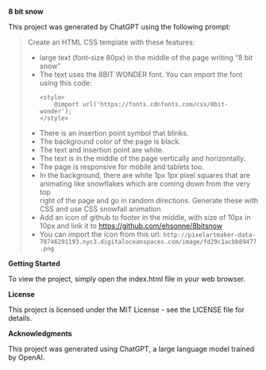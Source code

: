

**8 bit snow**

This project was generated by ChatGPT using the following prompt:

> Create an HTML CSS template with these features:
> 
>  - large text (font-size 80px) in the middle of the page writing “8 bit    snow”
>  - The text uses the 8BIT WONDER font. You can import the font using    this code:
>     ```
>     <style>
> 	      @import url('https://fonts.cdnfonts.com/css/8bit-wonder');
>     </style>
>     ```
>  - There is an insertion point symbol that blinks.
>  - The background color of the page is black.
>  - The text and insertion point are white.
>  - The text is in the middle of the page vertically and horizontally.
>  - The page is responsive for mobile and tablets too.
>  - In the background, there are white 1px 1px pixel squares that are    animating like snowflakes which are coming down from the very top   
> right of the page and go in random directions. Generate these with   
> CSS and use CSS snowfall animation
> - Add an icon of github to footer in the middle, with size of 10px in 10px and link it to https://github.com/ehsonne/8bitsnow
> - You can import the icon from this url:
> `http://pixelartmaker-data-78746291193.nyc3.digitaloceanspaces.com/image/fd29c1acbb89477.png`

**Getting Started**

To view the project, simply open the index.html file in your web browser.

**License**

This project is licensed under the MIT License - see the LICENSE file for details.

**Acknowledgments**

This project was generated using ChatGPT, a large language model trained by OpenAI.
